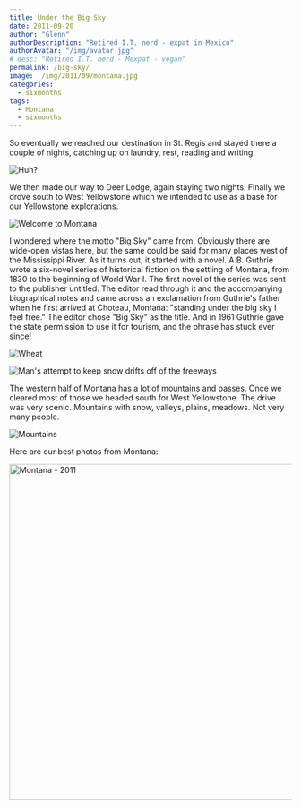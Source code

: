 ```yaml
---
title: Under the Big Sky
date: 2011-09-20
author: "Glenn"
authorDescription: "Retired I.T. nerd - expat in Mexico"
authorAvatar: "/img/avatar.jpg"
# desc: "Retired I.T. nerd - Mexpat - vegan"
permalink: /big-sky/
image:  /img/2011/09/montana.jpg
categories:
  - sixmonths
tags:
  - Montana
  - sixmonths
---
```

So eventually we reached our destination in St. Regis and stayed there a couple of nights, catching up on laundry, rest, reading and writing. 

![Huh?](https://live.staticflickr.com/65535/47090984924_20c479a3a9.jpg)

We then made our way to Deer Lodge, again staying two nights. Finally we drove south to West Yellowstone which we intended to use as a base for our Yellowstone explorations.

![Welcome to Montana](https://live.staticflickr.com/65535/47828356362_e5fcc69229_c.jpg)

I wondered where the motto "Big Sky" came from. Obviously there are wide-open vistas here, but the same could be said for many places west of the Mississippi River. As it turns out, it started with a novel. A.B. Guthrie wrote a six-novel series of historical fiction on the settling of Montana, from 1830 to the beginning of World War I. The first novel of the series was sent to the publisher untitled. The editor read through it and the accompanying biographical notes and came across an exclamation from Guthrie's father when he first arrived at Choteau, Montana: "standing under the big sky I feel free." The editor chose "Big Sky" as the title. And in 1961 Guthrie gave the state permission to use it for tourism, and the phrase has stuck ever since!

![Wheat](https://live.staticflickr.com/65535/40913942303_405944aca6_c.jpg)

![Man's attempt to keep snow drifts off of the freeways](https://live.staticflickr.com/65535/32936213387_d433edd53d_c.jpg)

The western half of Montana has a lot of mountains and passes. Once we cleared most of those we headed south for West Yellowstone. The drive was very scenic. Mountains with snow, valleys, plains, meadows. Not very many people.

![Mountains](https://live.staticflickr.com/65535/47880374241_45d4011009_c.jpg)

Here are our best photos from Montana:

<a data-flickr-embed="true" data-header="true" data-footer="true"  href="https://www.flickr.com/gp/vagabondians/Z3Q6s6" title="Montana - 2011"><img src="https://live.staticflickr.com/65535/46964129455_79426723ca_c.jpg" width="800" height="600" alt="Montana - 2011"></a><script async src="//embedr.flickr.com/assets/client-code.js" charset="utf-8"></script>
